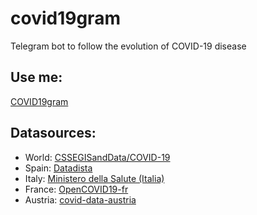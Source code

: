 # covid19gram

Telegram bot to follow the evolution of COVID-19 disease

## Use me:
[COVID19gram](https://t.me/COVID19gram_bot)

## Datasources:
- World: [CSSEGISandData/COVID-19](https://github.com/CSSEGISandData/COVID-19)
- Spain: [Datadista](https://github.com/datadista/datasets/)
- Italy: [Ministero della Salute (Italia)](https://github.com/pcm-dpc/COVID-19)
- France: [OpenCOVID19-fr](https://github.com/opencovid19-fr)
- Austria: [covid-data-austria](https://github.com/Daniel-Breuss/covid-data-austria)
